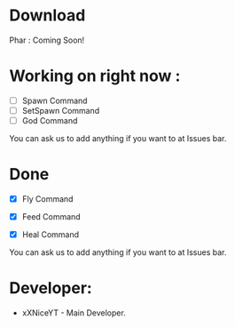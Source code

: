 # Download
Phar : Coming Soon!


# Working on right now :

- [ ] Spawn Command
- [ ] SetSpawn Command
- [ ] God Command

You can ask us to add anything if you want to at Issues bar.

# Done

- [x] Fly Command

- [x] Feed Command

- [x] Heal Command

You can ask us to add anything if you want to at Issues bar.

 # Developer:
 
 * xXNiceYT - Main Developer.
